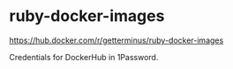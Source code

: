 # ruby-docker-images

https://hub.docker.com/r/getterminus/ruby-docker-images

Credentials for DockerHub in 1Password.

